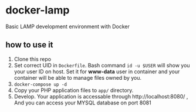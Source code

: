 # docker-lamp
Basic LAMP development environment with Docker


## how to use it
1. Clone this repo
2. Set correct UID in `Dockerfile`. Bash command `id -u $USER` will show you your user ID on host. Set it for __www-data__ user in container and your container will be able to manage files owned by you.
3. `docker-compose up -d`
4. Copy your PHP application files to `app/` directory.
5. Develop. Your application is accessable through http://localhost:8080/ , And you can access your MYSQL database on port 8081